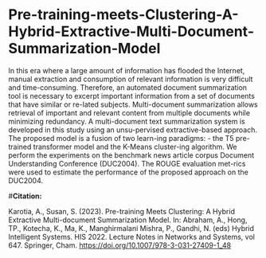 # Pre-training-meets-Clustering-A-Hybrid-Extractive-Multi-Document-Summarization-Model
In this era where a large amount of information has flooded the Internet, manual extraction and consumption of relevant information is very difficult and time-consuming. Therefore, an automated document summarization tool is necessary to excerpt important information from a set of documents that have similar or re-lated subjects. Multi-document summarization allows retrieval of important and relevant content from multiple documents while minimizing redundancy. A multi-document text summarization system is developed in this study using an unsu-pervised extractive-based approach. The proposed model is a fusion of two learn-ing paradigms: - the T5 pre-trained transformer model and the K-Means cluster-ing algorithm. We perform the experiments on the benchmark news article corpus Document Understanding Conference (DUC2004). The ROUGE evaluation met-rics were used to estimate the performance of the proposed approach on the DUC2004. 


#**Citation:**

Karotia, A., Susan, S. (2023). Pre-training Meets Clustering: A Hybrid Extractive Multi-document Summarization Model. In: Abraham, A., Hong, TP., Kotecha, K., Ma, K., Manghirmalani Mishra, P., Gandhi, N. (eds) Hybrid Intelligent Systems. HIS 2022. Lecture Notes in Networks and Systems, vol 647. Springer, Cham. https://doi.org/10.1007/978-3-031-27409-1_48
